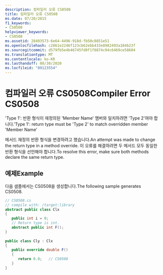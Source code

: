 ```yaml
---
description: 컴파일러 오류 CS0508
title: 컴파일러 오류 CS0508
ms.date: 07/20/2015
f1_keywords:
- CS0508
helpviewer_keywords:
- CS0508
ms.assetid: 28403573-6e64-4496-918d-fb50c8851e51
ms.openlocfilehash: c2861e2246f123cb62ebb433e8982493a184b23f
ms.sourcegitcommit: d579fb5e4b46745fd0f1f8874c94c6469ce58604
ms.translationtype: MT
ms.contentlocale: ko-KR
ms.lasthandoff: 08/30/2020
ms.locfileid: "89123554"
---
```

# <a name="compiler-error-cs0508"></a><span data-ttu-id="94d56-103">컴파일러 오류 CS0508</span><span class="sxs-lookup"><span data-stu-id="94d56-103">Compiler Error CS0508</span></span>
<span data-ttu-id="94d56-104">'Type 1': 반환 형식이 재정의된 'Member Name' 멤버와 일치하려면 'Type 2'여야 합니다.</span><span class="sxs-lookup"><span data-stu-id="94d56-104">'Type 1': return type must be 'Type 2' to match overridden member 'Member Name'</span></span>  
  
 <span data-ttu-id="94d56-105">메서드 재정의 반환 형식을 변경하려고 했습니다.</span><span class="sxs-lookup"><span data-stu-id="94d56-105">An attempt was made to change the return type in a method override.</span></span> <span data-ttu-id="94d56-106">이 오류를 해결하려면 두 메서드 모두 동일한 반환 형식을 선언해야 합니다.</span><span class="sxs-lookup"><span data-stu-id="94d56-106">To resolve this error, make sure both methods declare the same return type.</span></span>  
  
## <a name="example"></a><span data-ttu-id="94d56-107">예제</span><span class="sxs-lookup"><span data-stu-id="94d56-107">Example</span></span>  
 <span data-ttu-id="94d56-108">다음 샘플에서는 CS0508을 생성합니다.</span><span class="sxs-lookup"><span data-stu-id="94d56-108">The following sample generates CS0508.</span></span>  
  
```csharp  
// CS0508.cs  
// compile with: /target:library  
abstract public class Clx  
{  
   public int i = 0;  
   // Return type is int.  
   abstract public int F();  
}  
  
public class Cly : Clx  
{  
   public override double F()  
   {  
      return 0.0;   // CS0508  
   }  
}  
```
